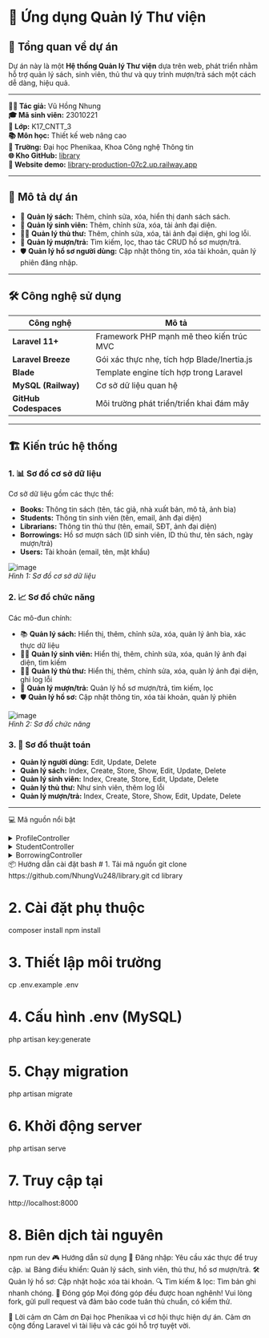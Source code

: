 # 🎉 Ứng dụng Quản lý Thư viện

## 🌟 Tổng quan về dự án
Dự án này là một **Hệ thống Quản lý Thư viện** dựa trên web, phát triển nhằm hỗ trợ quản lý sách, sinh viên, thủ thư và quy trình mượn/trả sách một cách dễ dàng, hiệu quả.

---

**👩‍💻 Tác giả:** Vũ Hồng Nhung  
**🎓 Mã sinh viên:** 23010221  
**🏫 Lớp:** K17_CNTT_3  
**📚 Môn học:** Thiết kế web nâng cao  
**🏢 Trường:** Đại học Phenikaa, Khoa Công nghệ Thông tin  
**🌐 Kho GitHub:** [library](https://github.com/NhungVu248/library.git)  
**🚀 Website demo:** [library-production-07c2.up.railway.app](https://library-production-07c2.up.railway.app)

---

## 📝 Mô tả dự án

- 📖 **Quản lý sách:** Thêm, chỉnh sửa, xóa, hiển thị danh sách sách.
- 👥 **Quản lý sinh viên:** Thêm, chỉnh sửa, xóa, tải ảnh đại diện.
- 🧑‍🏫 **Quản lý thủ thư:** Thêm, chỉnh sửa, xóa, tải ảnh đại diện, ghi log lỗi.
- 🔄 **Quản lý mượn/trả:** Tìm kiếm, lọc, thao tác CRUD hồ sơ mượn/trả.
- 🛡️ **Quản lý hồ sơ người dùng:** Cập nhật thông tin, xóa tài khoản, quản lý phiên đăng nhập.

---

## 🛠️ Công nghệ sử dụng

| Công nghệ           | Mô tả                                        |
|---------------------|----------------------------------------------|
| **Laravel 11+**     | Framework PHP mạnh mẽ theo kiến trúc MVC     |
| **Laravel Breeze**  | Gói xác thực nhẹ, tích hợp Blade/Inertia.js  |
| **Blade**           | Template engine tích hợp trong Laravel       |
| **MySQL (Railway)** | Cơ sở dữ liệu quan hệ                        |
| **GitHub Codespaces** | Môi trường phát triển/triển khai đám mây  |

---

## 🏗️ Kiến trúc hệ thống

### 1. 📊 Sơ đồ cơ sở dữ liệu
Cơ sở dữ liệu gồm các thực thể:  
- **Books:** Thông tin sách (tên, tác giả, nhà xuất bản, mô tả, ảnh bìa)
- **Students:** Thông tin sinh viên (tên, email, ảnh đại diện)
- **Librarians:** Thông tin thủ thư (tên, email, SĐT, ảnh đại diện)
- **Borrowings:** Hồ sơ mượn sách (ID sinh viên, ID thủ thư, tên sách, ngày mượn/trả)
- **Users:** Tài khoản (email, tên, mật khẩu)

![image](https://github.com/user-attachments/assets/43509231-1718-4a11-bb54-d40f4fac3078)  
*Hình 1: Sơ đồ cơ sở dữ liệu*

### 2. 📈 Sơ đồ chức năng

Các mô-đun chính:
- 📚 **Quản lý sách:** Hiển thị, thêm, chỉnh sửa, xóa, quản lý ảnh bìa, xác thực dữ liệu
- 👨‍🎓 **Quản lý sinh viên:** Hiển thị, thêm, chỉnh sửa, xóa, quản lý ảnh đại diện, tìm kiếm
- 🧑‍🏫 **Quản lý thủ thư:** Hiển thị, thêm, chỉnh sửa, xóa, quản lý ảnh đại diện, ghi log lỗi
- 🔄 **Quản lý mượn/trả:** Quản lý hồ sơ mượn/trả, tìm kiếm, lọc
- 🛡️ **Quản lý hồ sơ:** Cập nhật thông tin, xóa tài khoản, quản lý phiên

![image](https://github.com/user-attachments/assets/11b846cb-c8cd-4796-8717-1d05df2a8c4b)  
*Hình 2: Sơ đồ chức năng*

### 3. 🔧 Sơ đồ thuật toán
- **Quản lý người dùng:** Edit, Update, Delete
- **Quản lý sách:** Index, Create, Store, Show, Edit, Update, Delete
- **Quản lý sinh viên:** Index, Create, Store, Edit, Update, Delete
- **Quản lý thủ thư:** Như sinh viên, thêm log lỗi
- **Quản lý mượn/trả:** Index, Create, Store, Show, Edit, Update, Delete

---

💻 Mã nguồn nổi bật
<details> <summary>ProfileController</summary>
PHP
// Quản lý hồ sơ người dùng
namespace App\Http\Controllers;
use App\Http\Requests\ProfileUpdateRequest;
use Illuminate\Http\RedirectResponse;
use Illuminate\Http\Request;
use Illuminate\Support\Facades\Auth;
use Illuminate\Support\Facades\Redirect;

class ProfileController extends Controller
{
    public function edit(Request $request) {
        return view('profile.edit', ['user' => $request->user()]);
    }
    public function update(ProfileUpdateRequest $request): RedirectResponse {
        $request->user()->fill($request->validated());
        if ($request->user()->isDirty('email')) {
            $request->user()->email_verified_at = null;
        }
        $request->user()->save();
        return Redirect::route('profile.edit')->with('status', 'profile-updated');
    }
    public function destroy(Request $request): RedirectResponse {
        $request->validateWithBag('userDeletion', ['password' => ['required', 'current_password']]);
        $user = $request->user();
        Auth::logout();
        $user->delete();
        $request->session()->invalidate();
        $request->session()->regenerateToken();
        return Redirect::to('/');
    }
}
</details> <details> <summary>StudentController</summary>
PHP
// Quản lý thông tin sinh viên
namespace App\Http\Controllers;
use App\Models\Student;
use Illuminate\Http\Request;
use Illuminate\Support\Facades\Storage;

class StudentController extends Controller
{
    public function index(Request $request) {
        $query = Student::query();
        if ($request->has('search')) {
            $query->where('studentname', 'LIKE', '%' . $request->search . '%')
                  ->orWhere('email', 'LIKE', '%' . $request->search . '%');
        }
        $students = $query->paginate(6);
        return view('students.index', compact('students'));
    }
    public function store(Request $request) {
        $validated = $request->validate([
            'studentname' => 'required|string|max:255',
            'email' => 'required|email|unique:students,email',
            'avatar' => 'nullable|image|mimes:jpeg,png,jpg,gif|max:2048',
        ]);
        if ($request->hasFile('avatar')) {
            $validated['photo'] = $request->file('avatar')->store('avatars', 'public');
        }
        Student::create($validated);
        return redirect()->route('students.index')->with('success', 'Sinh viên được tạo thành công.');
    }
}
</details> <details> <summary>BorrowingController</summary>
PHP
// Quản lý hồ sơ mượn/trả
namespace App\Http\Controllers;
use App\Models\Borrowing;
use App\Models\Student;
use App\Models\Librarian;
use Illuminate\Http\Request;
use Illuminate\Support\Facades\Log;

class BorrowingController extends Controller
{
    public function index(Request $request) {
        $query = Borrowing::with(['student', 'librarian']);
        if ($request->has('search')) {
            $query->whereHas('student', fn($q) => $q->where('studentname', 'LIKE', '%' . $request->search . '%'))
                  ->orWhere('bookname', 'LIKE', '%' . $request->search . '%');
        }
        $borrowings = $query->paginate(6);
        return view('borrowings.index', compact('borrowings'));
    }
    public function store(Request $request) {
        $validated = $request->validate([
            'student_id' => 'required|exists:students,id',
            'bookname' => 'required|string|max:255',
            'dateborrowed' => 'required|date',
        ]);
        $student = Student::find($request->student_id);
        $validated['studentname'] = $student->studentname;
        Borrowing::create($validated);
        return redirect()->route('borrowings.index')->with('success', 'Hồ sơ mượn được tạo thành công.');
    }
}
</details>
📦 Hướng dẫn cài đặt
bash
# 1. Tải mã nguồn
git clone https://github.com/NhungVu248/library.git
cd library

# 2. Cài đặt phụ thuộc
composer install
npm install

# 3. Thiết lập môi trường
cp .env.example .env

# 4. Cấu hình .env (MySQL)
php artisan key:generate

# 5. Chạy migration
php artisan migrate

# 6. Khởi động server
php artisan serve

# 7. Truy cập tại
http://localhost:8000

# 8. Biên dịch tài nguyên
npm run dev
🎮 Hướng dẫn sử dụng
🔐 Đăng nhập: Yêu cầu xác thực để truy cập.
📊 Bảng điều khiển: Quản lý sách, sinh viên, thủ thư, hồ sơ mượn/trả.
🛠️ Quản lý hồ sơ: Cập nhật hoặc xóa tài khoản.
🔍 Tìm kiếm & lọc: Tìm bản ghi nhanh chóng.
🤝 Đóng góp
Mọi đóng góp đều được hoan nghênh! Vui lòng fork, gửi pull request và đảm bảo code tuân thủ chuẩn, có kiểm thử.

🙌 Lời cảm ơn
Cảm ơn Đại học Phenikaa vì cơ hội thực hiện dự án.
Cảm ơn cộng đồng Laravel vì tài liệu và các gói hỗ trợ tuyệt vời.
